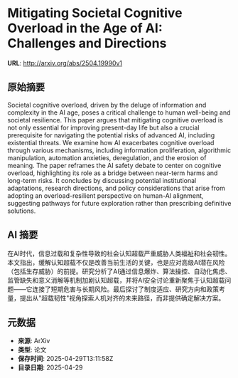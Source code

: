 # Mitigating Societal Cognitive Overload in the Age of AI: Challenges and Directions

**URL**: http://arxiv.org/abs/2504.19990v1

## 原始摘要

Societal cognitive overload, driven by the deluge of information and
complexity in the AI age, poses a critical challenge to human well-being and
societal resilience. This paper argues that mitigating cognitive overload is
not only essential for improving present-day life but also a crucial
prerequisite for navigating the potential risks of advanced AI, including
existential threats. We examine how AI exacerbates cognitive overload through
various mechanisms, including information proliferation, algorithmic
manipulation, automation anxieties, deregulation, and the erosion of meaning.
The paper reframes the AI safety debate to center on cognitive overload,
highlighting its role as a bridge between near-term harms and long-term risks.
It concludes by discussing potential institutional adaptations, research
directions, and policy considerations that arise from adopting an
overload-resilient perspective on human-AI alignment, suggesting pathways for
future exploration rather than prescribing definitive solutions.


## AI 摘要

在AI时代，信息过载和复杂性导致的社会认知超载严重威胁人类福祉和社会韧性。本文指出，缓解认知超载不仅是改善当前生活的关键，也是应对高级AI潜在风险（包括生存威胁）的前提。研究分析了AI通过信息爆炸、算法操控、自动化焦虑、监管缺失和意义消解等机制加剧认知超载，并将AI安全讨论重新聚焦于认知超载问题——它连接了短期危害与长期风险。最后探讨了制度适应、研究方向和政策考量，提出从"超载韧性"视角探索人机对齐的未来路径，而非提供确定解决方案。

## 元数据

- **来源**: ArXiv
- **类型**: 论文
- **保存时间**: 2025-04-29T13:11:58Z
- **目录日期**: 2025-04-29
